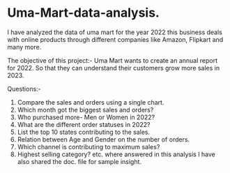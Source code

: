 # Uma-Mart-data-analysis.
I have analyzed the data of uma mart for the year 2022 this business deals with online products through different companies like Amazon, Flipkart and many more.

The objective of this project:-
Uma Mart wants to create an annual report for 2022. So that they can understand their customers grow more sales in 2023.

Questions:-
1. Compare the sales and orders using a single chart.
2. Which month got the biggest sales and orders?
3. Who purchased more- Men or Women in 2022?
4. What are the different order statuses in 2022?
5. List the top 10 states contributing to the sales.
6. Relation between Age and Gender on the number of orders.
7. Which channel is contributing to maximum sales?
8. Highest selling category? etc.
where answered in this analysis I have also shared the doc. file for sample insight.
